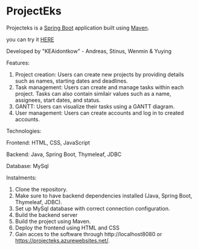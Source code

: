 # ProjectEks
Projecteks is a [Spring Boot](https://spring.io/guides/gs/spring-boot) application built using [Maven](https://spring.io/guides/gs/maven/).

you can try it [HERE](https://projecteks.azurewebsites.net)

Developed by "KEAidontkow" - Andreas, Stinus, Wenmin & Yuying

Features:
1. Project creation: Users can create new projects by providing details such as names, starting dates and deadlines.
2.  Task management: Users can create and manage tasks within each project. Tasks can also contain similair values such as a name, assignees, start dates, and status.
3.   GANTT: Users can visualize their tasks using a GANTT diagram.
4.   User management: Users can create accounts and log in to created accounts.

Technologies:

Frontend: HTML, CSS, JavaScript

Backend: Java, Spring Boot, Thymeleaf, JDBC

Database: MySql

Instalments:
1. Clone the repository.
2. Make sure to have backend dependencies installed (Java, Spring Boot, Thymeleaf, JDBC).
3. Set up MySql database with correct connection configuration.
4. Build the backend server
5. Build the project using Maven.
6. Deploy the frontend using HTML and CSS
7. Gain acces to the software through http://localhost8080 or https://projecteks.azurewebsites.net/.
